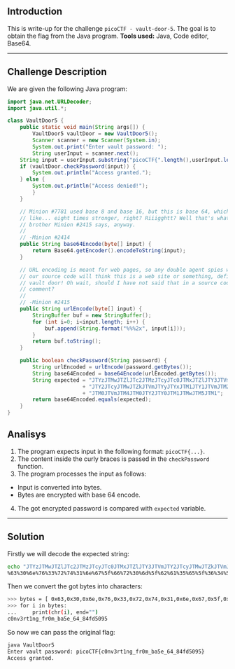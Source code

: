 ## Introduction

This is write-up for the challenge `picoCTF - vault-door-5`.
The goal is to obtain the flag from the Java program.
**Tools used:** Java, Code editor, Base64.

---

## Challenge Description

We are given the following Java program:
``` Java
import java.net.URLDecoder;
import java.util.*;

class VaultDoor5 {
    public static void main(String args[]) {
        VaultDoor5 vaultDoor = new VaultDoor5();
        Scanner scanner = new Scanner(System.in);
        System.out.print("Enter vault password: ");
        String userInput = scanner.next();
	String input = userInput.substring("picoCTF{".length(),userInput.length()-1);
	if (vaultDoor.checkPassword(input)) {
	    System.out.println("Access granted.");
	} else {
	    System.out.println("Access denied!");
        }
    }

    // Minion #7781 used base 8 and base 16, but this is base 64, which is
    // like... eight times stronger, right? Riiigghtt? Well that's what my twin
    // brother Minion #2415 says, anyway.
    //
    // -Minion #2414
    public String base64Encode(byte[] input) {
        return Base64.getEncoder().encodeToString(input);
    }

    // URL encoding is meant for web pages, so any double agent spies who steal
    // our source code will think this is a web site or something, defintely not
    // vault door! Oh wait, should I have not said that in a source code
    // comment?
    //
    // -Minion #2415
    public String urlEncode(byte[] input) {
        StringBuffer buf = new StringBuffer();
        for (int i=0; i<input.length; i++) {
            buf.append(String.format("%%%2x", input[i]));
        }
        return buf.toString();
    }

    public boolean checkPassword(String password) {
        String urlEncoded = urlEncode(password.getBytes());
        String base64Encoded = base64Encode(urlEncoded.getBytes());
        String expected = "JTYzJTMwJTZlJTc2JTMzJTcyJTc0JTMxJTZlJTY3JTVm"
                        + "JTY2JTcyJTMwJTZkJTVmJTYyJTYxJTM1JTY1JTVmJTM2"
                        + "JTM0JTVmJTM4JTM0JTY2JTY0JTM1JTMwJTM5JTM1";
        return base64Encoded.equals(expected);
    }
}
```
## Analisys
1. The program expects input in the following format: `picoCTF{...}`.
2. The content inside the curly braces is passed in the `checkPassword` function.
3. The program processes the input as follows:
 - Input is converted into bytes.
 - Bytes are encrypted with base 64 encode.
4. The got encrypted password is compared with `expected` variable.

---

## Solution

Firstly we will decode the expected string:
``` bash
echo "JTYzJTMwJTZlJTc2JTMzJTcyJTc0JTMxJTZlJTY3JTVmJTY2JTcyJTMwJTZkJTVmJTYyJTYxJTM1JTY1JTVmJTM2JTM0JTVmJTM4JTM0JTY2JTY0JTM1JTMwJTM5JTM1" | base64 -d
%63%30%6e%76%33%72%74%31%6e%67%5f%66%72%30%6d%5f%62%61%35%65%5f%36%34%5f%38%34%66%64%35%30%39%35
```

Then we convert the got bytes into characters:
``` bash
>>> bytes = [ 0x63,0x30,0x6e,0x76,0x33,0x72,0x74,0x31,0x6e,0x67,0x5f,0x66,0x72,0x30,0x6d,0x5f,0x62,0x61,0x35,0x65,0x5f,0x36,0x34,0x5f,0x38,0x34,0x66,0x64,0x35,0x30,0x39,0x35 ]
>>> for i in bytes:
...     print(chr(i), end="")
c0nv3rt1ng_fr0m_ba5e_64_84fd5095
```

So now we can pass the original flag:
``` bash
java VaultDoor5
Enter vault password: picoCTF{c0nv3rt1ng_fr0m_ba5e_64_84fd5095}
Access granted.
```
